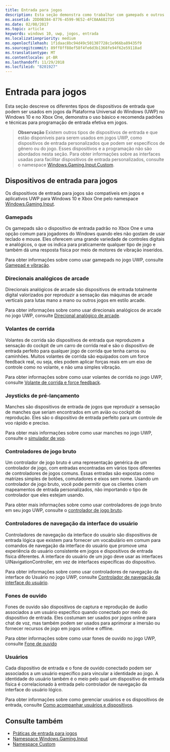 ```yaml
---
title: Entrada para jogos
description: Esta seção demonstra como trabalhar com gamepads e outros dispositivos de entrada para jogos da Plataforma Universal do Windows (UWP).
ms.assetid: 2DD0B384-8776-4599-9E52-4FC0AA682735
ms.date: 02/08/2017
ms.topic: article
keywords: windows 10, uwp, jogos, entrada
ms.localizationpriority: medium
ms.openlocfilehash: 1f1daac8bc94d49c501307728c1e966ba89435f9
ms.sourcegitcommit: 89ff8ff88ef58f4fe6d3b1368fe94f62e59118ad
ms.translationtype: MT
ms.contentlocale: pt-BR
ms.lasthandoff: 11/29/2018
ms.locfileid: "8201927"
---
```

# <a name="input-for-games"></a>Entrada para jogos

Esta seção descreve os diferentes tipos de dispositivos de entrada que podem ser usados em jogos da Plataforma Universal do Windows (UWP) no Windows 10 e no Xbox One, demonstra o uso básico e recomenda padrões e técnicas para programação de entrada efetiva em jogos.

> **Observação**    Existem outros tipos de dispositivos de entrada e que estão disponíveis para serem usados em jogos UWP, como dispositivos de entrada personalizados que podem ser específicos de gênero ou do jogo. Esses dispositivos e a programação não são abordados nesta seção. Para obter informações sobre as interfaces usadas para facilitar dispositivos de entrada personalizados, consulte o namespace [Windows.Gaming.Input.Custom](https://docs.microsoft.com/uwp/api/windows.gaming.input.custom).

## <a name="gaming-input-devices"></a>Dispositivos de entrada para jogos

Os dispositivos de entrada para jogos são compatíveis em jogos e aplicativos UWP para Windows 10 e Xbox One pelo namespace [Windows.Gaming.Input](https://docs.microsoft.com/uwp/api/windows.gaming.input).

### <a name="gamepads"></a>Gamepads

Os gamepads são o dispositivo de entrada padrão no Xbox One e uma opção comum para jogadores do Windows quando eles não gostam de usar teclado e mouse. Eles oferecem uma grande variedade de controles digitais e analógicos, o que os indica para praticamente qualquer tipo de jogo e também dá uma resposta física por meio de motores de vibração inseridos.

Para obter informações sobre como usar gamepads no jogo UWP, consulte [Gamepad e vibração](gamepad-and-vibration.md).

### <a name="arcade-sticks"></a>Direcionais analógicos de arcade

Direcionais analógicos de arcade são dispositivos de entrada totalmente digital valorizados por reproduzir a sensação das máquinas de arcade verticais para lutas mano a mano ou outros jogos em estilo arcade.

Para obter informações sobre como usar direcionais analógicos de arcade no jogo UWP, consulte [Direcional analógico de arcade](arcade-stick.md).

### <a name="racing-wheels"></a>Volantes de corrida

Volantes de corrida são dispositivos de entrada que reproduzem a sensação do cockpit de um carro de corrida real e são o dispositivo de entrada perfeito para qualquer jogo de corrida que tenha carros ou caminhões. Muitos volantes de corrida são equipados com um force feedback real, ou seja, eles podem aplicar forças reais em um eixo de controle como no volante, e não uma simples vibração.

Para obter informações sobre como usar volantes de corrida no jogo UWP, consulte [Volante de corrida e force feedback](racing-wheel-and-force-feedback.md).

### <a name="flight-sticks"></a>Joysticks de pré-lançamento

Manches são dispositivos de entrada de jogos que reproduzir a sensação de manches que seriam encontrados em um avião ou cockpit de reprodução. Eles são o dispositivo de entrada perfeito para um controle de voo rápido e preciso.

Para obter mais informações sobre como usar manches no jogo UWP, consulte o [simulador de voo](flight-stick.md).

### <a name="raw-game-controllers"></a>Controladores de jogo bruto

Um controlador de jogo bruto é uma representação genérica de um controlador de jogo, com entradas encontradas em vários tipos diferentes de controladores de jogos comuns. Essas entradas são expostas como matrizes simples de botões, comutadores e eixos sem nome. Usando um controlador de jogo bruto, você pode permitir que os clientes criem mapeamentos de entrada personalizados, não importando o tipo de controlador que eles estejam usando.

Para obter mais informações sobre como usar controladores de jogo bruto em seu jogo UWP, consulte o [controlador de jogo bruto](raw-game-controller.md).

### <a name="ui-navigation-controllers"></a>Controladores de navegação da interface do usuário

Controladores de navegação da interface do usuário são dispositivos de entrada lógica que existem para fornecer um vocabulário em comum para comandos de navegação da interface do usuário que promove uma experiência do usuário consistente em jogos e dispositivos de entrada física diferentes. A interface do usuário de um jogo deve usar as interfaces UINavigationController, em vez de interfaces específicas do dispositivo.

Para obter informações sobre como usar controladores de navegação da interface do Usuário no jogo UWP, consulte [Controlador de navegação da interface do usuário](ui-navigation-controller.md).

### <a name="headsets"></a>Fones de ouvido

Fones de ouvido são dispositivos de captura e reprodução de áudio associados a um usuário específico quando conectado por meio do dispositivo de entrada. Eles costumam ser usados por jogos online para chat de voz, mas também podem ser usados para aprimorar a imersão ou fornecer recursos de jogo em jogos online e offline.

Para obter informações sobre como usar fones de ouvido no jogo UWP, consulte [Fone de ouvido](headset.md)

### <a name="users"></a>Usuários

Cada dispositivo de entrada e o fone de ouvido conectado podem ser associados a um usuário específico para vincular a identidade ao jogo. A identidade do usuário também é o meio pelo qual um dispositivo de entrada física é correlacionado à entrada pelo controlador de navegação da interface do usuário lógico.

Para obter informações sobre como gerenciar usuários e os dispositivos de entrada, consulte [Como acompanhar usuários e dispositivos](input-practices-for-games.md#tracking-users-and-their-devices).

## <a name="see-also"></a>Consulte também

* [Práticas de entrada para jogos](input-practices-for-games.md)
* [Namespace Windows.Gaming.Input](https://docs.microsoft.com/uwp/api/windows.gaming.input)
* [Namespace Custom](https://docs.microsoft.com/uwp/api/windows.gaming.input.custom)